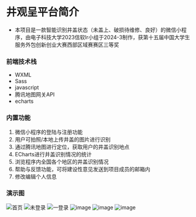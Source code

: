 # 井观呈平台简介
- 本项目是一款智能识别井盖状态（未盖上、破损待维修、良好）的微信小程序，由电子科技大学2023信软lr小组于2024-3制作，获第十五届中国大学生服务外包创新创业大赛西部区域赛赛区三等奖
### 前端技术栈
- WXML
- Sass
- javascript
- 腾讯地图网关API
- echarts

### 内置功能
1. 微信小程序的登陆与注册功能
2. 用户可拍照/本地上传井盖的图片进行识别
3. 通过腾讯地图进行定位，获取用户的井盖识别地点
4. ECharts进行井盖识别情况的统计
5. 浏览程序内全国各个地区的井盖识别情况
6. 帮助与反馈功能，可将建设性意见发送到项目成员的邮箱内
7. 修改编辑个人信息

### 演示图
![首页](https://github.com/user-attachments/assets/28718589-a466-49c7-aee0-a5bb50fb988c)
![未登录](https://github.com/user-attachments/assets/599ec062-d0e4-481d-9f03-bc3830e7a6af)
![一登录](https://github.com/user-attachments/assets/1cc5750f-0209-4dae-b68d-032856eff4c1)
![image](https://github.com/user-attachments/assets/f47eb426-0ad0-4d45-97bd-686bfaa7dab3)
![image](https://github.com/user-attachments/assets/47487ddf-959b-4fe6-af39-d313daa8b79c)
![image](https://github.com/user-attachments/assets/57e107ae-b372-49db-a74f-17d873a605b5)

